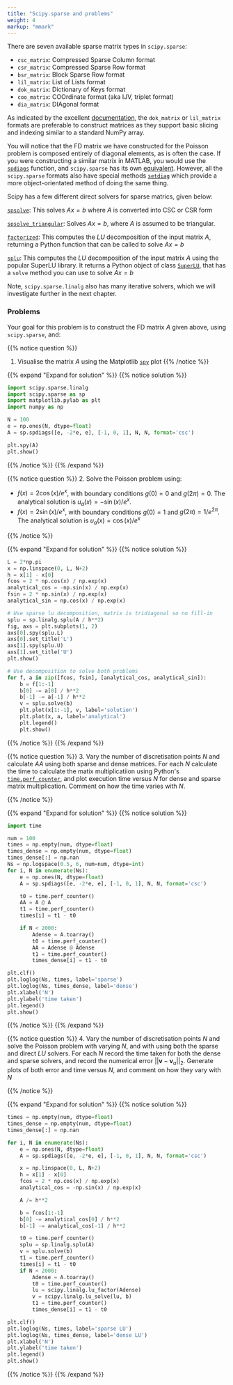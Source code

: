 ```yaml
---
title: "Scipy.sparse and problems"
weight: 4 
markup: "mmark"
---
```


There are seven available sparse matrix types in `scipy.sparse`:

- `csc_matrix`: Compressed Sparse Column format
- `csr_matrix`: Compressed Sparse Row format
- `bsr_matrix`: Block Sparse Row format
- `lil_matrix`: List of Lists format
- `dok_matrix`: Dictionary of Keys format
- `coo_matrix`: COOrdinate format (aka IJV, triplet format)
- `dia_matrix`: DIAgonal format

As indicated by the excellent 
[documentation](https://docs.scipy.org/doc/scipy/reference/sparse.html), the 
`dok_matrix` or `lil_matrix` formats are preferable to construct matrices as they 
support basic slicing and indexing similar to a standard NumPy array.

You will notice that the FD matrix we have constructed for the Poisson problem is 
composed entirely of diagonal elements, as is often the case. If you were constructing a 
similar matrix in MATLAB, you would use the 
[`spdiags`](https://uk.mathworks.com/help/matlab/ref/spdiags.html) function, and 
`scipy.sparse` has its own 
[equivalent](https://docs.scipy.org/doc/scipy/reference/generated/scipy.sparse.spdiags.html). 
However, all the `scipy.sparse` formats also have special methods 
[`setdiag`](https://docs.scipy.org/doc/scipy/reference/generated/scipy.sparse.lil_matrix.setdiag.html) 
which provide a more object-orientated method of doing the same thing.

Scipy has a few different direct solvers for sparse matrics, given below:
 
[`spsolve`](https://docs.scipy.org/doc/scipy/reference/generated/scipy.sparse.linalg.spsolve.html#scipy.sparse.linalg.spsolve): 
This solves $Ax=b$ where $A$ is converted into CSC or CSR form
 
[`spsolve_triangular`](https://docs.scipy.org/doc/scipy/reference/generated/scipy.sparse.linalg.spsolve_triangular.html#scipy.sparse.linalg.spsolve_triangular): 
Solves $Ax=b$, where $A$ is assumed to be triangular.

 
[`factorized`](https://docs.scipy.org/doc/scipy/reference/generated/scipy.sparse.linalg.factorized.html#scipy.sparse.linalg.factorized): 
This computes the $LU$ decomposition of the input matrix $A$, returning a Python 
function that can be called to solve $Ax = b$

[`splu`](https://docs.scipy.org/doc/scipy/reference/generated/scipy.sparse.linalg.splu.html#scipy.sparse.linalg.splu): 
This computes the $LU$ decomposition of the input matrix $A$ using the popular SuperLU 
library. It returns a Python object of class
[`SuperLU`](https://docs.scipy.org/doc/scipy/reference/generated/scipy.sparse.linalg.SuperLU.html#scipy.sparse.linalg.SuperLU), 
that has a `solve` method you can use to solve $Ax = b$

Note, `scipy.sparse.linalg` also has many iterative solvers, which we will investigate 
further in the next chapter.

### Problems

Your goal for this problem is to construct the FD matrix $A$ given above, using 
`scipy.sparse`, and:

{{% notice question %}}
1. Visualise the matrix $A$ using the Matplotlib 
   [`spy`](https://matplotlib.org/3.1.1/api/_as_gen/matplotlib.pyplot.spy.html) plot
{{% /notice %}}

{{% expand "Expand for solution" %}}
{{% notice solution %}}
```python
import scipy.sparse.linalg
import scipy.sparse as sp
import matplotlib.pylab as plt
import numpy as np

N = 100
e = np.ones(N, dtype=float)
A = sp.spdiags([e, -2*e, e], [-1, 0, 1], N, N, format='csc')

plt.spy(A)
plt.show()
```
{{% /notice %}}
{{% /expand %}}

{{% notice question %}}
2. Solve the Poisson problem using:
  - $f(x) = 2 \cos(x) / e^x$, with boundary conditions $g(0) = 0$ and $g(2 \pi)=0$. The 
    analytical solution is  $u_{a}(x) = -\sin(x) / e^x$.
  - $f(x) = 2 \sin(x) / e^x$, with boundary conditions $g(0) = 1$ and $g(2 \pi)=1 / e^{2 
    \pi}$. The analytical solution is  $u_{a}(x) = \cos(x) / e^x$

{{% /notice %}}


{{% expand "Expand for solution" %}}
{{% notice solution %}}
```python
L = 2*np.pi
x = np.linspace(0, L, N+2)
h = x[1] - x[0]
fcos = 2 * np.cos(x) / np.exp(x)
analytical_cos = -np.sin(x) / np.exp(x)
fsin = 2 * np.sin(x) / np.exp(x)
analytical_sin = np.cos(x) / np.exp(x)

# Use sparse lu decomposition, matrix is tridiagonal so no fill-in
splu = sp.linalg.splu(A / h**2)
fig, axs = plt.subplots(1, 2)
axs[0].spy(splu.L)
axs[0].set_title('L')
axs[1].spy(splu.U)
axs[1].set_title('U')
plt.show()

# Use decomposition to solve both problems
for f, a in zip([fcos, fsin], [analytical_cos, analytical_sin]):
    b = f[1:-1]
    b[0] -= a[0] / h**2
    b[-1] -= a[-1] / h**2
    v = splu.solve(b)
    plt.plot(x[1:-1], v, label='solution')
    plt.plot(x, a, label='analytical')
    plt.legend()
    plt.show()
```
{{% /notice %}}
{{% /expand %}}


{{% notice question %}}
3. Vary the number of discretisation points $N$ and calculate $AA$ using both sparse and 
   dense matrices. For each $N$ calculate the time to calculate the matix 
   multiplicatiion using Python's 
   [`time.perf_counter`](https://docs.python.org/3/library/time.html#time.perf_counter), 
   and plot execution time versus $N$ for dense and sparse matrix multiplication. 
   Comment on how the time varies with $N$.

{{% /notice %}}

{{% expand "Expand for solution" %}}
{{% notice solution %}}
```python
import time

num = 100
times = np.empty(num, dtype=float)
times_dense = np.empty(num, dtype=float)
times_dense[:] = np.nan
Ns = np.logspace(0.5, 6, num=num, dtype=int)
for i, N in enumerate(Ns):
    e = np.ones(N, dtype=float)
    A = sp.spdiags([e, -2*e, e], [-1, 0, 1], N, N, format='csc')

    t0 = time.perf_counter()
    AA = A @ A
    t1 = time.perf_counter()
    times[i] = t1 - t0

    if N < 2000:
        Adense = A.toarray()
        t0 = time.perf_counter()
        AA = Adense @ Adense
        t1 = time.perf_counter()
        times_dense[i] = t1 - t0

plt.clf()
plt.loglog(Ns, times, label='sparse')
plt.loglog(Ns, times_dense, label='dense')
plt.xlabel('N')
plt.ylabel('time taken')
plt.legend()
plt.show()
```
{{% /notice %}}
{{% /expand %}}

{{% notice question %}}
4. Vary the number of discretisation points $N$ and solve the Poisson problem with 
   varying $N$, and with using both the sparse and direct $LU$ solvers. For each $N$ 
   record the time taken for both the dense and sparse solvers, and record the numerical 
   error $||\mathbf{v} - \mathbf{v}_a||_2$. Generate plots of both error and time versus 
   $N$, and comment on how they vary with $N$

{{% /notice %}}

{{% expand "Expand for solution" %}}
{{% notice solution %}}
```python
times = np.empty(num, dtype=float)
times_dense = np.empty(num, dtype=float)
times_dense[:] = np.nan

for i, N in enumerate(Ns):
    e = np.ones(N, dtype=float)
    A = sp.spdiags([e, -2*e, e], [-1, 0, 1], N, N, format='csc')

    x = np.linspace(0, L, N+2)
    h = x[1] - x[0]
    fcos = 2 * np.cos(x) / np.exp(x)
    analytical_cos = -np.sin(x) / np.exp(x)

    A /= h**2

    b = fcos[1:-1]
    b[0] -= analytical_cos[0] / h**2
    b[-1] -= analytical_cos[-1] / h**2

    t0 = time.perf_counter()
    splu = sp.linalg.splu(A)
    v = splu.solve(b)
    t1 = time.perf_counter()
    times[i] = t1 - t0
    if N < 2000:
        Adense = A.toarray()
        t0 = time.perf_counter()
        lu = scipy.linalg.lu_factor(Adense)
        v = scipy.linalg.lu_solve(lu, b)
        t1 = time.perf_counter()
        times_dense[i] = t1 - t0

plt.clf()
plt.loglog(Ns, times, label='sparse LU')
plt.loglog(Ns, times_dense, label='dense LU')
plt.xlabel('N')
plt.ylabel('time taken')
plt.legend()
plt.show()
```
{{% /notice %}}
{{% /expand %}}
